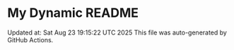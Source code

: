 # My Dynamic README
Updated at: Sat Aug 23 19:15:22 UTC 2025
This file was auto-generated by GitHub Actions.
